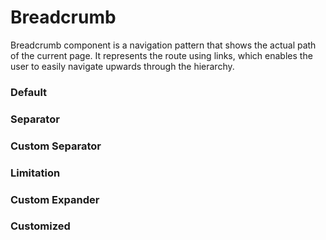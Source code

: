 # Breadcrumb
Breadcrumb component is a navigation pattern that shows the actual path of the current page. 
It represents the route using links, which enables the user to easily navigate upwards through 
the hierarchy.

<Playground />

<Usage />

<Api />

<Examples />

### Default
<Example value="default" />

### Separator
<Example value="separator" />

### Custom Separator
<Example value="custom-separator" />

### Limitation
<Example value="limitation" />

### Custom Expander
<Example value="custom-expander" />

### Customized
<Example value="customized" />